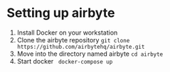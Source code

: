# Setting up airbyte
1. Install Docker on your workstation
2. Clone the airbyte repository ```git clone  https://github.com/airbytehq/airbyte.git```
3.  Move into the directory named airbyte ``cd airbyte``
4.  Start docker ``` docker-compose up```